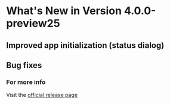 #  What's New in Version 4.0.0-preview25

## Improved app initialization (status dialog)

## Bug fixes

### **For more info**
Visit the [official release page](https://github.com/kartik-venugopal/aural-player/releases/tag/4.0.0-preview)
